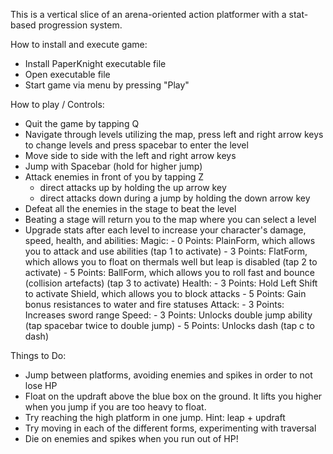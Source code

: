 This is a vertical slice of an arena-oriented action platformer with a stat-based progression system.

How to install and execute game: 
 - Install PaperKnight executable file
 - Open executable file
 - Start game via menu by pressing "Play"

How to play / Controls: 
 - Quit the game by tapping Q
 - Navigate through levels utilizing the map, press left and right arrow keys to change levels and press spacebar to enter the level
 - Move side to side with the left and right arrow keys
 - Jump with Spacebar (hold for higher jump)
 - Attack enemies in front of you by tapping Z
	- direct attacks up by holding the up arrow key
	- direct attacks down during a jump by holding the down arrow key
 - Defeat all the enemies in the stage to beat the level
 - Beating a stage will return you to the map where you can select a level
 - Upgrade stats after each level to increase your character's damage, speed, health, and abilities:
	Magic:
		- 0 Points: PlainForm, which allows you to attack and use abilities (tap 1 to activate)
		- 3 Points: FlatForm, which allows you to float on thermals well but leap is disabled (tap 2 to activate)
		- 5 Points: BallForm, which allows you to roll fast and bounce (collision artefacts) (tap 3 to activate)
	Health:
		- 3 Points: Hold Left Shift to activate Shield, which allows you to block attacks
		- 5 Points: Gain bonus resistances to water and fire statuses
	Attack: 
		- 3 Points: Increases sword range
	Speed: 
		- 3 Points: Unlocks double jump ability (tap spacebar twice to double jump)
		- 5 Points: Unlocks dash (tap c to dash)

Things to Do:
 - Jump between platforms, avoiding enemies and spikes in order to not lose HP
 - Float on the updraft above the blue box on the ground. It lifts you higher when you jump if you are too heavy to float.
 - Try reaching the high platform in one jump. Hint: leap + updraft
 - Try moving in each of the different forms, experimenting with traversal
 - Die on enemies and spikes when you run out of HP!
